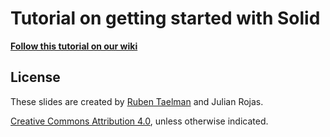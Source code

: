 # Tutorial on getting started with Solid

**[Follow this tutorial on our wiki](https://github.com/comunica/Tutorial-Solid-Getting-Started/wiki/Tutorial-walkthrough)**

## License

These slides are created by [Ruben Taelman](https://rubensworks.net/) and Julian Rojas.

[Creative Commons Attribution 4.0](https://creativecommons.org/licenses/by/4.0/), unless otherwise indicated.
